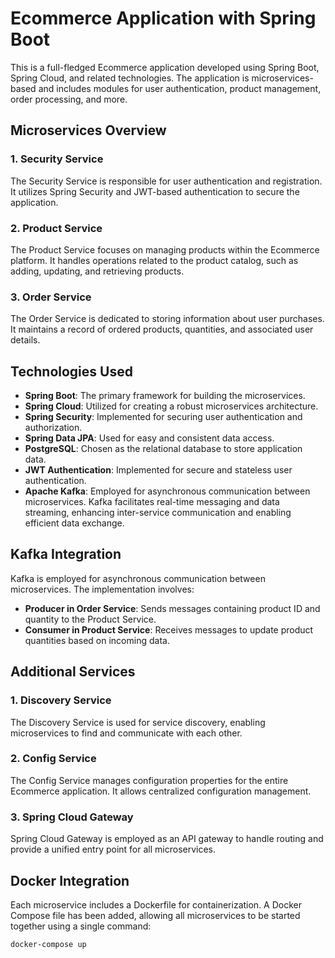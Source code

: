 # Ecommerce Application with Spring Boot

This is a full-fledged Ecommerce application developed using Spring Boot, Spring Cloud, and related technologies. The application is microservices-based and includes modules for user authentication, product management, order processing, and more.

## Microservices Overview

### 1. Security Service

The Security Service is responsible for user authentication and registration. It utilizes Spring Security and JWT-based authentication to secure the application.

### 2. Product Service

The Product Service focuses on managing products within the Ecommerce platform. It handles operations related to the product catalog, such as adding, updating, and retrieving products.

### 3. Order Service

The Order Service is dedicated to storing information about user purchases. It maintains a record of ordered products, quantities, and associated user details.

## Technologies Used

- **Spring Boot**: The primary framework for building the microservices.
- **Spring Cloud**: Utilized for creating a robust microservices architecture.
- **Spring Security**: Implemented for securing user authentication and authorization.
- **Spring Data JPA**: Used for easy and consistent data access.
- **PostgreSQL**: Chosen as the relational database to store application data.
- **JWT Authentication**: Implemented for secure and stateless user authentication.
- **Apache Kafka**: Employed for asynchronous communication between microservices. Kafka facilitates real-time messaging and data streaming, enhancing inter-service communication and enabling efficient data exchange.


## Kafka Integration

Kafka is employed for asynchronous communication between microservices. The implementation involves:

- **Producer in Order Service**: Sends messages containing product ID and quantity to the Product Service.
- **Consumer in Product Service**: Receives messages to update product quantities based on incoming data.



## Additional Services

### 1. Discovery Service

The Discovery Service is used for service discovery, enabling microservices to find and communicate with each other.

### 2. Config Service

The Config Service manages configuration properties for the entire Ecommerce application. It allows centralized configuration management.

### 3. Spring Cloud Gateway

Spring Cloud Gateway is employed as an API gateway to handle routing and provide a unified entry point for all microservices.

## Docker Integration

Each microservice includes a Dockerfile for containerization. A Docker Compose file has been added, allowing all microservices to be started together using a single command:

```bash
docker-compose up
